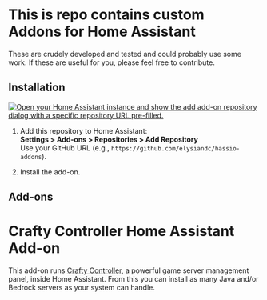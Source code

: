 # This is repo contains custom Addons for Home Assistant
These are crudely developed and tested and could probably use some work. If these are useful for you, please feel free to contribute.


## Installation

[![Open your Home Assistant instance and show the add add-on repository dialog with a specific repository URL pre-filled.](https://my.home-assistant.io/badges/supervisor_add_addon_repository.svg)](https://my.home-assistant.io/redirect/supervisor_add_addon_repository/?repository_url=https%3A%2F%2Fgithub.com%2Felysiandc%2Fhassio-addons)

1. Add this repository to Home Assistant:  
   **Settings > Add-ons > Repositories > Add Repository**  
   Use your GitHub URL (e.g., `https://github.com/elysiandc/hassio-addons`).

2. Install the add-on.



## Add-ons

# Crafty Controller Home Assistant Add-on

This add-on runs [Crafty Controller](https://craftycontrol.com), a powerful game server management panel, inside Home Assistant. From this you can install as many Java and/or Bedrock servers as your system can handle.